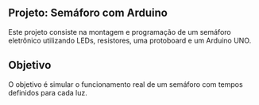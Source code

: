 ## Projeto: Semáforo com Arduino

Este projeto consiste na montagem e programação de um semáforo eletrônico utilizando LEDs, resistores, uma protoboard e um Arduino UNO.  

## Objetivo

O objetivo é simular o funcionamento real de um semáforo com tempos definidos para cada luz.

